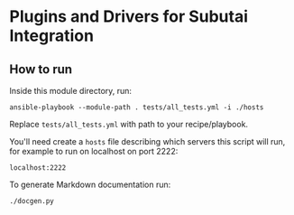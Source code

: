 Plugins and Drivers for Subutai Integration
===========================================

How to run
-----------

Inside this module directory, run: 

`ansible-playbook --module-path . tests/all_tests.yml -i ./hosts`

Replace `tests/all_tests.yml` with path to your recipe/playbook.

You'll need create a `hosts` file describing which servers this script will run, for example to run on localhost on port 2222: 

`localhost:2222`

To generate Markdown documentation run:

`./docgen.py`
